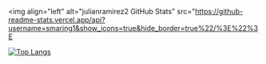 <img align="left" alt="julianramirez2 GitHub Stats" src="https://github-readme-stats.vercel.app/api?username=smaring1&show_icons=true&hide_border=true%22/%3E%22%3E

[![Top Langs](https://github-readme-stats.vercel.app/api/top-langs/?username=julianramirez21&&hide=javascript,css,html)](https://github.com/anuraghazra/github-readme-stats)
